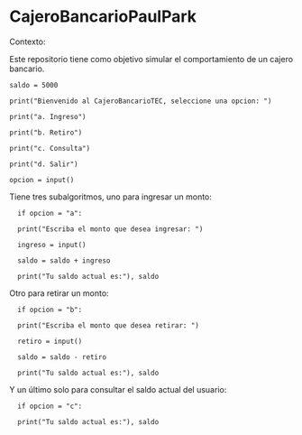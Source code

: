 # CajeroBancarioPaulPark

Contexto:

Este repositorio tiene como objetivo simular el comportamiento de un cajero bancario.

    saldo = 5000

    print("Bienvenido al CajeroBancarioTEC, seleccione una opcion: ")

    print("a. Ingreso")

    print("b. Retiro")

    print("c. Consulta")

    print("d. Salir")

    opcion = input()

Tiene tres subalgoritmos, uno para ingresar un monto: 

      if opcion = "a":

      print("Escriba el monto que desea ingresar: ")
  
      ingreso = input()
  
      saldo = saldo + ingreso
  
      print("Tu saldo actual es:"), saldo
  
Otro para retirar un monto:
  
      if opcion = "b":

      print("Escriba el monto que desea retirar: ")
  
      retiro = input()
  
      saldo = saldo - retiro
  
      print("Tu saldo actual es:"), saldo
  
Y un último solo para consultar el saldo actual del usuario:

      if opcion = "c":

      print("Tu saldo actual es:"), saldo

